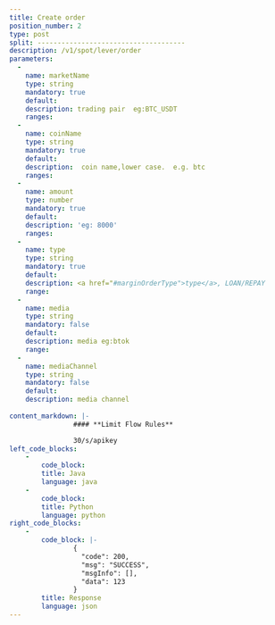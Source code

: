 ```yaml
---
title: Create order
position_number: 2
type: post
split: -------------------------------------
description: /v1/spot/lever/order
parameters:
  -
    name: marketName
    type: string
    mandatory: true
    default:
    description: trading pair  eg:BTC_USDT
    ranges:
  -
    name: coinName
    type: string
    mandatory: true
    default:
    description:  coin name,lower case.  e.g. btc
    ranges:
  -
    name: amount
    type: number
    mandatory: true
    default:
    description: 'eg: 8000'
    ranges:
  -
    name: type
    type: string
    mandatory: true
    default:
    description: <a href="#marginOrderType">type</a>, LOAN/REPAY
    range:
  -
    name: media
    type: string
    mandatory: false
    default:
    description: media eg:btok
    range:
  -
    name: mediaChannel
    type: string
    mandatory: false
    default:
    description: media channel 
      
content_markdown: |-
                #### **Limit Flow Rules**

                30/s/apikey
left_code_blocks:
    -
        code_block:
        title: Java
        language: java
    -
        code_block:
        title: Python
        language: python
right_code_blocks:
    -
        code_block: |-
                {
                  "code": 200,
                  "msg": "SUCCESS",
                  "msgInfo": [],
                  "data": 123
                }
        title: Response
        language: json
---
```

